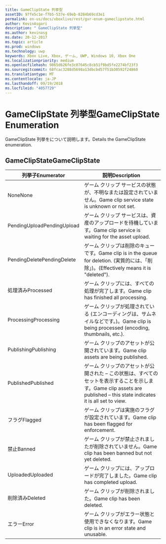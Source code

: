```yaml
---
title: GameClipState 列挙型
assetID: 97fe5c1e-f7b5-537e-69eb-8284b69cd3e1
permalink: en-us/docs/xboxlive/rest/gvr-enum-gameclipstate.html
author: KevinAsgari
description: " GameClipState 列挙型"
ms.author: kevinasg
ms.date: 20-12-2017
ms.topic: article
ms.prod: windows
ms.technology: uwp
keywords: Xbox Live, Xbox, ゲーム, UWP, Windows 10, Xbox One
ms.localizationpriority: medium
ms.openlocfilehash: 9865d626fe3c07645c8cb51f9bd5fe2274bf23f3
ms.sourcegitcommit: 68fcac3288d5698a13dbcbd57f51b30592f24860
ms.translationtype: MT
ms.contentlocale: ja-JP
ms.lasthandoff: 09/19/2018
ms.locfileid: "4057729"
---
```

# <a name="gameclipstate-enumeration"></a><span data-ttu-id="42f7f-104">GameClipState 列挙型</span><span class="sxs-lookup"><span data-stu-id="42f7f-104">GameClipState Enumeration</span></span>
<span data-ttu-id="42f7f-105">GameClipState 列挙をについて説明します。</span><span class="sxs-lookup"><span data-stu-id="42f7f-105">Details the GameClipState enumeration.</span></span> 
<a id="ID4ET"></a>

 
## <a name="gameclipstate"></a><span data-ttu-id="42f7f-106">GameClipState</span><span class="sxs-lookup"><span data-stu-id="42f7f-106">GameClipState</span></span>
 
| <b><span data-ttu-id="42f7f-107">列挙子</span><span class="sxs-lookup"><span data-stu-id="42f7f-107">Enumerator</span></span></b>| <b><span data-ttu-id="42f7f-108">説明</span><span class="sxs-lookup"><span data-stu-id="42f7f-108">Description</span></span></b>| 
| --- | --- | 
| <span data-ttu-id="42f7f-109">None</span><span class="sxs-lookup"><span data-stu-id="42f7f-109">None</span></span> | <span data-ttu-id="42f7f-110">ゲーム クリップ サービスの状態が、不明なまたは設定されていません。</span><span class="sxs-lookup"><span data-stu-id="42f7f-110">Game clip service state is unknown or not set.</span></span>| 
| <span data-ttu-id="42f7f-111">PendingUpload</span><span class="sxs-lookup"><span data-stu-id="42f7f-111">PendingUpload</span></span> | <span data-ttu-id="42f7f-112">ゲーム クリップ サービスは、資産のアップロードを待機しています。</span><span class="sxs-lookup"><span data-stu-id="42f7f-112">Game clip service is waiting for the asset upload.</span></span>| 
| <span data-ttu-id="42f7f-113">PendingDelete</span><span class="sxs-lookup"><span data-stu-id="42f7f-113">PendingDelete</span></span> | <span data-ttu-id="42f7f-114">ゲーム クリップは削除のキューです。</span><span class="sxs-lookup"><span data-stu-id="42f7f-114">Game clip is in the queue for deletion.</span></span> <span data-ttu-id="42f7f-115">(実質的には、「削除」)。</span><span class="sxs-lookup"><span data-stu-id="42f7f-115">(Effectively means it is "deleted").</span></span>| 
| <span data-ttu-id="42f7f-116">処理済み</span><span class="sxs-lookup"><span data-stu-id="42f7f-116">Processed</span></span> | <span data-ttu-id="42f7f-117">ゲーム クリップには、すべての処理が完了します。</span><span class="sxs-lookup"><span data-stu-id="42f7f-117">Game clip has finished all processing.</span></span>| 
| <span data-ttu-id="42f7f-118">Processing</span><span class="sxs-lookup"><span data-stu-id="42f7f-118">Processing</span></span>| <span data-ttu-id="42f7f-119">ゲーム クリップが処理されている (エンコーディングは、サムネイルなどです。)。</span><span class="sxs-lookup"><span data-stu-id="42f7f-119">Game clip is being processed (encoding, thumbnails, etc.).</span></span>| 
| <span data-ttu-id="42f7f-120">Publishing</span><span class="sxs-lookup"><span data-stu-id="42f7f-120">Publishing</span></span>| <span data-ttu-id="42f7f-121">ゲーム クリップのアセットが公開されています。</span><span class="sxs-lookup"><span data-stu-id="42f7f-121">Game clip assets are being published.</span></span>| 
| <span data-ttu-id="42f7f-122">Published</span><span class="sxs-lookup"><span data-stu-id="42f7f-122">Published</span></span>| <span data-ttu-id="42f7f-123">ゲーム クリップのアセットが公開された – この状態は、すべてのセットを表示することを示します。</span><span class="sxs-lookup"><span data-stu-id="42f7f-123">Game clip assets are published – this state indicates it is all set to view.</span></span>| 
| <span data-ttu-id="42f7f-124">フラグ</span><span class="sxs-lookup"><span data-stu-id="42f7f-124">Flagged</span></span>| <span data-ttu-id="42f7f-125">ゲーム クリップは実施のフラグが設定されています。</span><span class="sxs-lookup"><span data-stu-id="42f7f-125">Game clip has been flagged for enforcement.</span></span>| 
| <span data-ttu-id="42f7f-126">禁止</span><span class="sxs-lookup"><span data-stu-id="42f7f-126">Banned</span></span>| <span data-ttu-id="42f7f-127">ゲーム クリップが禁止されましたが削除されていません。</span><span class="sxs-lookup"><span data-stu-id="42f7f-127">Game clip has been banned but not yet deleted.</span></span>| 
| <span data-ttu-id="42f7f-128">Uploaded</span><span class="sxs-lookup"><span data-stu-id="42f7f-128">Uploaded</span></span>| <span data-ttu-id="42f7f-129">ゲーム クリップには、アップロードが完了しました。</span><span class="sxs-lookup"><span data-stu-id="42f7f-129">Game clip has completed upload.</span></span>| 
| <span data-ttu-id="42f7f-130">削除済み</span><span class="sxs-lookup"><span data-stu-id="42f7f-130">Deleted</span></span>| <span data-ttu-id="42f7f-131">ゲーム クリップが削除されました。</span><span class="sxs-lookup"><span data-stu-id="42f7f-131">Game clip has been deleted.</span></span>| 
| <span data-ttu-id="42f7f-132">エラー</span><span class="sxs-lookup"><span data-stu-id="42f7f-132">Error</span></span>| <span data-ttu-id="42f7f-133">ゲーム クリップがエラー状態と使用できなくなります。</span><span class="sxs-lookup"><span data-stu-id="42f7f-133">Game clip is in an error state and unusable.</span></span>| 
  